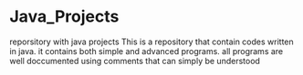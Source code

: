 # Java_Projects
reporsitory with java projects
This is a repository that contain codes written in java.
it contains both simple and advanced programs.
all programs are well doccumented using comments that can simply be understood
